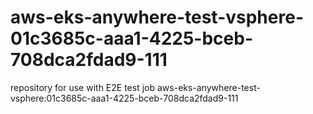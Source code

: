 # aws-eks-anywhere-test-vsphere-01c3685c-aaa1-4225-bceb-708dca2fdad9-111
repository for use with E2E test job aws-eks-anywhere-test-vsphere:01c3685c-aaa1-4225-bceb-708dca2fdad9-111
